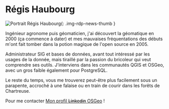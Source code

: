 # Régis Haubourg

![Portrait Régis Haubourg](https://cdn.geotribu.fr/img/internal/contributeurs/rha.webp "Portrait Régis Haubourg"){: .img-rdp-news-thumb }

Ingénieur agronome puis géomaticien, j'ai découvert la géomatique en 2000 (ça commence à dater) et mes mauvaises fréquentations des débuts m'ont fait tomber dans la potion magique de l'open source en 2005.

Administrateur SIG et bases de données, avant tout intéressé par les usages de la donnée, mais tiraillé par la passion du bricoleur qui veut comprendre ses outils.
J'interviens dans les communautés QGIS et OSGeo, avec un gros faible également pour PostgreSQL.

Le reste du temps, vous me trouverez peut-être plus facilement sous un parapente, accroché à une falaise ou en train de courir dans les forêts de Chartreuse.

Pour me contacter [Mon profil ~~Linkedin~~ OSGeo](https://www.osgeo.org/member/regis-haubourg/) !